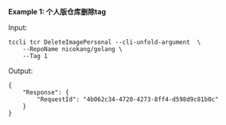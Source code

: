 **Example 1: 个人版仓库删除tag**



Input: 

```
tccli tcr DeleteImagePersonal --cli-unfold-argument  \
    --RepoName nicokang/golang \
    --Tag 1
```

Output: 
```
{
    "Response": {
        "RequestId": "4b062c34-4720-4273-8ff4-d598d9c81b0c"
    }
}
```

